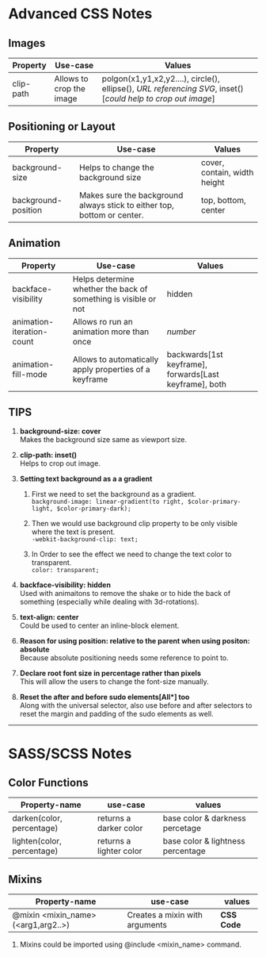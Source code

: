 # Advanced CSS Notes

## Images
|Property|Use-case|Values|
|--------|--------|------|
|clip-path|Allows to crop the image|polgon(x1,y1,x2,y2....), circle(), ellipse(), _URL referencing SVG_, inset()[_could help to crop out image_] |

## Positioning or Layout
|Property|Use-case|Values|
|--------|--------|------|
|background-size|Helps to change the background size|cover, contain, width height|
|background-position| Makes sure the background always stick to either top, bottom or center. |top, bottom, center|

## Animation
|Property|Use-case|Values|
|--------|--------|------|
|backface-visibility|Helps determine whether the back of something is visible or not|hidden|
|animation-iteration-count|Allows ro run an animation more than once|_number_|
|animation-fill-mode|Allows to automatically apply properties of a keyframe|backwards[1st keyframe], forwards[Last keyframe], both|

## TIPS
1. __background-size: cover__  
    Makes the background size same as viewport size.

1. __clip-path: inset()__  
    Helps to crop out image.

1. __Setting text background as a a gradient__   
    1. First we need to set the background as a gradient.  
            `background-image: linear-gradient(to right, $color-primary-light, $color-primary-dark);`

    2. Then we would use background clip property to be only visible where the text is present.  
            `-webkit-background-clip: text;`             
    2. In Order to see the effect we need to change the text color to transparent.  
            `color: transparent;`
1. __backface-visibility: hidden__  
    Used with animaitons to remove the shake or to hide the back of something (especially while dealing with 3d-rotations).
1. __text-align: center__  
    Could be used to center an inline-block element.
1. __Reason for using position: relative to the parent when using positon: absolute__  
    Because absolute positioning needs some reference to point to. 
1. __Declare root font size in percentage rather than pixels__   
    This will allow the users to change the font-size manually.
1. __Reset the after and before sudo elements[All*] too__  
    Along with the universal selector, also use before and after selectors to reset the margin and padding of the sudo elements as well.
----
# SASS/SCSS Notes

## Color Functions
|Property-name|use-case|values|
|-------------|--------|------|
|darken(color, percentage)| returns a darker color|base color & darkness percetage|
|lighten(color, percentage)| returns a lighter color|base color & lightness percentage|


## Mixins
|Property-name|use-case|values|
|-------------|--------|------|
|@mixin <mixin_name>(<arg1,arg2..>)|Creates a mixin with arguments|__CSS Code__|

1. Mixins could be imported using @include <mixin_name> command.